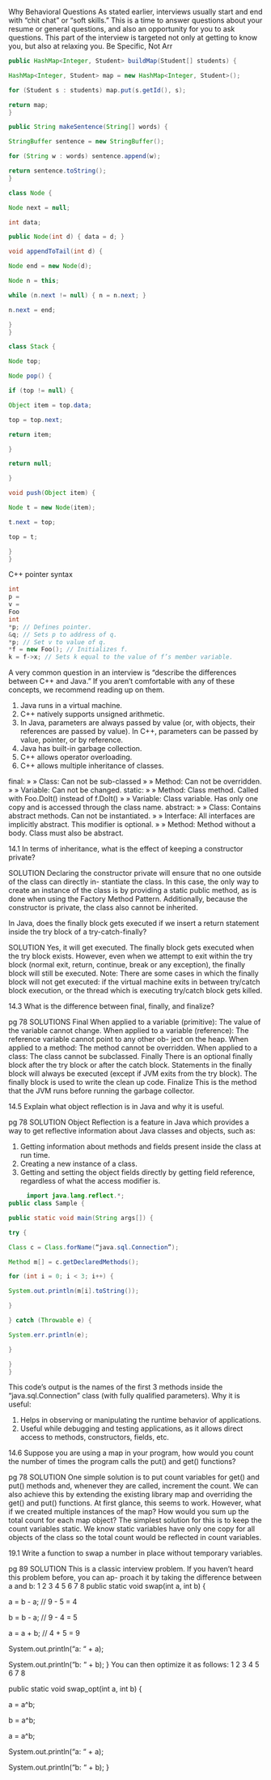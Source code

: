 Why Behavioral Questions
As stated earlier, interviews usually start and end with “chit chat” or “soft skills.” This is a time
to answer questions about your resume or general questions, and also an opportunity for
you to ask questions. This part of the interview is targeted not only at getting to know you,
but also at relaxing you.
Be Specific, Not Arr

```java
public HashMap<Integer, Student> buildMap(Student[] students) {

HashMap<Integer, Student> map = new HashMap<Integer, Student>();

for (Student s : students) map.put(s.getId(), s);

return map;
}
```

```java
public String makeSentence(String[] words) {

StringBuffer sentence = new StringBuffer();

for (String w : words) sentence.append(w);

return sentence.toString();
}
```


```java
class Node {

Node next = null;

int data;

public Node(int d) { data = d; }

void appendToTail(int d) {

Node end = new Node(d);

Node n = this;

while (n.next != null) { n = n.next; }

n.next = end;

}
}
```


```java
class Stack {

Node top;

Node pop() {

if (top != null) {

Object item = top.data;

top = top.next;

return item;

}

return null;

}

void push(Object item) {

Node t = new Node(item);

t.next = top;

top = t;

}
}
```
C++ pointer syntax

```cpp
int
p =
v =
Foo
int
*p; // Defines pointer.
&q; // Sets p to address of q.
*p; // Set v to value of q.
*f = new Foo(); // Initializes f.
k = f->x; // Sets k equal to the value of f’s member variable.
```


A very common question in an interview is “describe the differences between C++ and Java.”
If you aren’t comfortable with any of these concepts, we recommend reading up on them.
1.	 Java runs in a virtual machine.
2.	 C++ natively supports unsigned arithmetic.
3.	 In Java, parameters are always passed by value (or, with objects, their references are
passed by value). In C++, parameters can be passed by value, pointer, or by reference.
4.	 Java has built-in garbage collection.
5.	 C++ allows operator overloading.
6.	 C++ allows multiple inheritance of classes.


final:
» » Class: Can not be sub-classed
» » Method: Can not be overridden.
» » Variable: Can not be changed.
static:
» » Method: Class method. Called with Foo.DoIt() instead of f.DoIt()
» » Variable: Class variable. Has only one copy and is accessed through the class name.
abstract:
» » Class: Contains abstract methods. Can not be instantiated.
» » Interface: All interfaces are implicitly abstract. This modifier is optional.
» » Method: Method without a body. Class must also be abstract.

14.1	 In terms of inheritance, what is the effect of keeping a constructor private?

SOLUTION
Declaring the constructor private will ensure that no one outside of the class can directly in-
stantiate the class. In this case, the only way to create an instance of the class is by providing
a static public method, as is done when using the Factory Method Pattern.
Additionally, because the constructor is private, the class also cannot be inherited.

In Java, does the finally block gets executed if we insert a return statement inside the
try block of a try-catch-finally?

SOLUTION
Yes, it will get executed.
The finally block gets executed when the try block exists. However, even when we attempt
to exit within the try block (normal exit, return, continue, break or any exception), the finally
block will still be executed.
Note: There are some cases in which the finally block will not get executed: if the
virtual machine exits in between try/catch block execution, or the thread which
is executing try/catch block gets killed.


14.3	 What is the difference between final, finally, and finalize?

pg 78
SOLUTIONS
Final
When applied to a variable (primitive): The value of the variable cannot change.
When applied to a variable (reference): The reference variable cannot point to any other ob-
ject on the heap.
When applied to a method: The method cannot be overridden.
When applied to a class: The class cannot be subclassed.
Finally
There is an optional finally block after the try block or after the catch block. Statements in the
finally block will always be executed (except if JVM exits from the try block). The finally block
is used to write the clean up code.
Finalize
This is the method that the JVM runs before running the garbage collector.


14.5	 Explain what object reflection is in Java and why it is useful.

pg 78
SOLUTION
Object Reflection is a feature in Java which provides a way to get reflective information about
Java classes and objects, such as:
1.	 Getting information about methods and fields present inside the class at run time.
2.	 Creating a new instance of a class.
3.	 Getting and setting the object fields directly by getting field reference, regardless of
what the access modifier is.

```java
	 import java.lang.reflect.*;
public class Sample {

public static void main(String args[]) {

try {

Class c = Class.forName(“java.sql.Connection”);

Method m[] = c.getDeclaredMethods();

for (int i = 0; i < 3; i++) {

System.out.println(m[i].toString());

}

} catch (Throwable e) {

System.err.println(e);

}

}
}
```

This code’s output is the names of the first 3 methods inside the “java.sql.Connection” class
(with fully qualified parameters).
Why it is useful:
1.	 Helps in observing or manipulating the runtime behavior of applications.
2.	 Useful while debugging and testing applications, as it allows direct access to methods,
constructors, fields, etc.


14.6	 Suppose you are using a map in your program, how would you count the number of
times the program calls the put() and get() functions?

pg 78
SOLUTION
One simple solution is to put count variables for get() and put() methods and, whenever they
are called, increment the count. We can also achieve this by extending the existing library
map and overriding the get() and put() functions.
At first glance, this seems to work. However, what if we created multiple instances of the
map? How would you sum up the total count for each map object?
The simplest solution for this is to keep the count variables static. We know static variables
have only one copy for all objects of the class so the total count would be reflected in count
variables.


19.1	 Write a function to swap a number in place without temporary variables.

pg 89
SOLUTION
This is a classic interview problem. If you haven’t heard this problem before, you can ap-
proach it by taking the difference between a and b:
1
2
3
4
5
6
7
8
public static void swap(int a, int b) {

a = b - a; // 9 - 5 = 4

b = b - a; // 9 - 4 = 5

a = a + b; // 4 + 5 = 9


System.out.println(“a: “ + a);

System.out.println(“b: “ + b);
}
You can then optimize it as follows:
1
2
3
4
5
6
7
8

public static void swap_opt(int a, int b) {

a = a^b;

b = a^b;

a = a^b;


System.out.println(“a: “ + a);

System.out.println(“b: “ + b);
}
